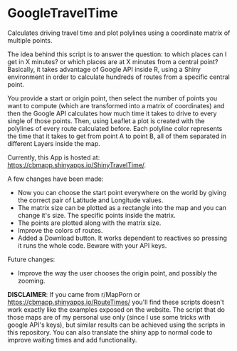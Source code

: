 # GoogleTravelTime
Calculates driving travel time and plot polylines using a coordinate matrix of multiple points.

The idea behind this script is to answer the question: to which places can I get in X minutes? or which places are at X minutes from a central point?
Basically, it takes advantage of Google API inside R, using a Shiny environment in order to calculate hundreds of routes from a specific central point.

You provide a start or origin point, then select the number of points you want to compute (which are transformed into a matrix of coordinates) and then the Google API calculates how much time it takes to drive to every single of those points. Then, using Leaflet a plot is created with the polylines of every route calculated before. Each polyline color represents the time that it takes to get from point A to point B, all of them separated in different Layers inside the map.

Currently, this App is hosted at: https://cbmapp.shinyapps.io/ShinyTravelTime/.

A few changes have been made:
- Now you can choose the start point everywhere on the world by giving the correct pair of Latitude and Longitude values.
- The matrix size can be plotted as a rectangle into the map and you can change it's size. The specific points inside the matrix.
- The points are plotted along with the matrix size.
- Improve the colors of routes.
- Added a Download button. It works dependent to reactives so pressing it runs the whole code. Beware with your API keys.

Future changes:
- Improve the way the user chooses the origin point, and possibly the zooming.

**DISCLAIMER**: If you came from r/MapPorn or https://cbmapp.shinyapps.io/RouteTimes/ you'll find these scripts doesn't work exactly like the examples exposed on the website. The script that do those maps are of my personal use only (since I use some tricks with google API's keys), but similar results can be achieved using the scripts in this repository. You can also translate the shiny app to normal code to improve waiting times and add functionality.
